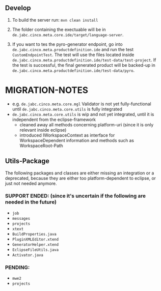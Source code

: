 ## Develop
1. To build the server run:
 `mvn clean install`

2. The folder containing the exectuable will be in `de.jabc.cinco.meta.core.ide/target/language-server`.

3. If you want to tes the pyro-generator endpoint, go into `de.jabc.cinco.meta.productdefinition.ide` and run the test `CustomEndpointTest`.
The test will use the files located inside `de.jabc.cinco.meta.productdefinition.ide/test-data/test-project`. If the test is successful, the final generated product will be backed-up in `de.jabc.cinco.meta.productdefinition.ide/test-data/pyro`.

# MIGRATION-NOTES
- e.g. `de.jabc.cinco.meta.core.mgl` Validator is not yet fully-functional until `de.jabc.cinco.meta.core.utils` is fully integrated
- `de.jabc.cinco.meta.core.utils` is wip and not yet integrated, until it is independent from the eclipse-framework
	- cleaned away all methods concerning platform-uri (since it is only relevant inside eclipse)
	- introduced IWorkspaceContext as interface for WorkspaceDependent information and methods such as WorkspaceRoot-Path

## Utils-Package
The following packages and classes are either missing an integration or a deprecated,
because they are either too platform-dependent to eclipse, or just not needed anymore.
### SUPPORT ENDED: (since it's uncertain if the following are needed in the future)
- `job`
- `messages`
- `projects`
- `xtext`
- `BuildProperties.java`
- `PluginXMLEditor.xtend`
- `GeneratorHelper.xtend`
- `EclipseFileUtils.java`
- `Activator.java`
### PENDING:
- `mwe2`
- `projects`

